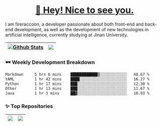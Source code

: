 <h1 align="center"><a href="https://blog.raccooncc.top">👋 Hey! Nice to see you.</a></h1>

I am fireraccoon, a developer passionate about both front-end and back-end development, as well as the development of new technologies in artificial intelligence, currently studying at Jinan University.

| <a href="#"><img src="https://github-readme-stats.raccooncc.top/api?username=fireraccoon&show_icons=true&include_all_commits=true&theme=buefy&hide_border=true" alt="Github Stats" /></a> | <a href="#"><img src="https://github-readme-stats.raccooncc.top/api/top-langs/?username=fireraccoon&layout=compact&theme=buefy&hide_border=true" /></a> |
| --- | --- |

### 🕶 Weekly Development Breakdown

<!--START_SECTION:waka-->

```txt
Markdown     5 hrs 6 mins    ████████████▒░░░░░░░░░░░░   48.67 %
YAML         1 hr 42 mins    ████░░░░░░░░░░░░░░░░░░░░░   16.27 %
Python       1 hr 17 mins    ███░░░░░░░░░░░░░░░░░░░░░░   12.30 %
Other        1 hr 13 mins    ███░░░░░░░░░░░░░░░░░░░░░░   11.67 %
Java         1 hr 3 mins     ██▓░░░░░░░░░░░░░░░░░░░░░░   10.03 %
```

<!--END_SECTION:waka-->

### ✨ Top Repositories

| <a href="https://github.com/fireraccoon/AdvVis-CNN"><img src="https://github-readme-stats.raccooncc.top/api/pin/?username=fireraccoon&repo=AdvVis-CNN&theme=buefy&hide_border=true" /></a> | <a href="https://github.com/fireraccoon/leetcode-solutions"><img src="https://github-readme-stats.raccooncc.top/api/pin/?username=fireraccoon&repo=leetcode-solutions&theme=buefy&hide_border=true" /></a> |
| --- | --- |
